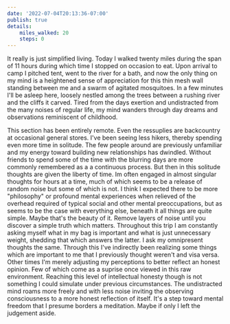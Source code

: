 ```yaml
---
date: '2022-07-04T20:13:36-07:00'
publish: true
details:
    miles_walked: 20
    steps: 0
---
```

It really is just simplified living. Today I walked twenty miles during the span of 11 hours during which time I stopped on occasion to eat. Upon arrival to camp I pitched tent, went to the river for a bath, and now the only thing on my mind is a heightened sense of appreciation for this thin mesh wall standing between me and a swarm of agitated mosquitoes. In a few minutes I'll be asleep here, loosely nestled among the trees between a rushing river and the cliffs it carved. Tired from the days exertion and undistracted from the many noises of regular life, my mind wanders through day dreams and observations reminiscent of childhood. 

This section has been entirely remote. Even the ressuplies are backcountry at occasional general stores. I've been seeing less hikers, thereby spending even more time in solitude. The few people around are previously unfamiliar and my energy toward building new relationships has dwindled. Without friends to spend some of the time with the blurring days are more commonly remembered as a a continuous process. But then in this solitude thoughts are given the liberty of time. Im often engaged in almost singular thoughts for hours at a time, much of which seems to be a release of random noise but some of which is not. I think I expected there to be more "philosophy" or profound mental experiences when relieved of the overhead required of typical social and other mental preoccupations, but as seems to be the case with everything else, beneath it all things are quite simple. Maybe that's the beauty of it. Remove layers of noise until you discover a simple truth which matters. Throughout this trip I am constantly asking myself what in my bag is important and what is just unnecessary weight, shedding that which answers the latter. I ask my omnipresent thoughts the same. Through this I've indirectly been realizing some things which are important to me that I previously thought weren't and visa versa. Other times I'm merely adjusting my perceptions to better reflect an honest opinion. Few of which come as a suprise once viewed in this raw environment. Reaching this level of intellectual honesty though is not something I could simulate under previous circumstances. The undistracted mind roams more freely and with less noise inviting the observing consciousness to a more honest reflection of itself. It's a step toward mental freedom that I presume borders a meditation. Maybe if only I left the judgement aside. 